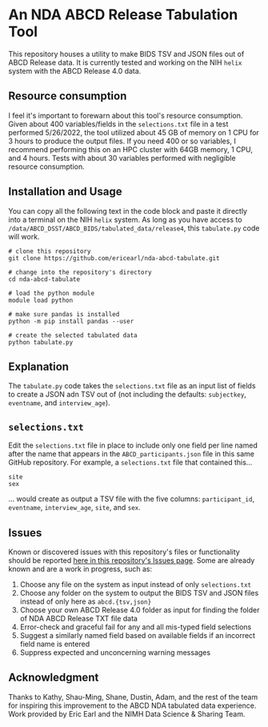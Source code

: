 # An NDA ABCD Release Tabulation Tool

This repository houses a utility to make BIDS TSV and JSON files out of ABCD Release data.  It is currently tested and working on the NIH `helix` system with the ABCD Release 4.0 data.

## Resource consumption

I feel it's important to forewarn about this tool's resource consumption.  Given about 400 variables/fields in the `selections.txt` file in a test performed 5/26/2022, the tool utilized about 45 GB of memory on 1 CPU for 3 hours to produce the output files.  If you need 400 or so variables, I recommend performing this on an HPC cluster with 64GB memory, 1 CPU, and 4 hours.  Tests with about 30 variables performed with negligible resource consumption.

## Installation and Usage

You can copy all the following text in the code block and paste it directly into a terminal on the NIH `helix` system.  As long as you have access to `/data/ABCD_DSST/ABCD_BIDS/tabulated_data/release4`, this `tabulate.py` code will work.

```shell
# clone this repository
git clone https://github.com/ericearl/nda-abcd-tabulate.git

# change into the repository's directory
cd nda-abcd-tabulate

# load the python module
module load python

# make sure pandas is installed
python -m pip install pandas --user

# create the selected tabulated data
python tabulate.py
```

## Explanation

The `tabulate.py` code takes the `selections.txt` file as an input list of fields to create a JSON adn TSV out of (not including the defaults: `subjectkey`, `eventname`, and `interview_age`).

## `selections.txt`

Edit the `selections.txt` file in place to include only one field per line named after the name that appears in the `ABCD_participants.json` file in this same GitHub repository.  For example, a `selections.txt` file that contained this...

```
site
sex
```

... would create as output a TSV file with the five columns: `participant_id`, `eventname`, `interview_age`, `site`, and `sex`.

## Issues

Known or discovered issues with this repository's files or functionality should be reported [here in this repository's Issues page](https://github.com/ericearl/nda-abcd-tabulate/issues).  Some are already known and are a work in progress, such as:

1. Choose any file on the system as input instead of only `selections.txt`
2. Choose any folder on the system to output the BIDS TSV and JSON files instead of only here as `abcd.{tsv,json}`
3. Choose your own ABCD Release 4.0 folder as input for finding the folder of NDA ABCD Release TXT file data
4. Error-check and graceful fail for any and all mis-typed field selections
5. Suggest a similarly named field based on available fields if an incorrect field name is entered
6. Suppress expected and unconcerning warning messages

## Acknowledgment

Thanks to Kathy, Shau-Ming, Shane, Dustin, Adam, and the rest of the team for inspiring this improvement to the ABCD NDA tabulated data experience.  Work provided by Eric Earl and the NIMH Data Science & Sharing Team.

